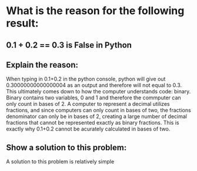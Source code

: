 # What is the reason for the following result:
 
## 0.1 + 0.2 == 0.3 is False in Python

## Explain the reason:

When typing in 0.1+0.2 in the python console, python will give out 0.30000000000000004 as an output and therefore will not equal to 0.3. This ultimately comes down to how the computer understands code: binary. Binary contains two variables, 0 and 1 and therefore the commputer can only count in bases of 2. A computer to represent a decimal utilizes fractions, and since computers can only count in bases of two, the fractions denominator can only be in bases of 2, creating a large number of decimal fractions that cannot be represented exactly as binary fractions. This is exactly why 0.1+0.2 cannot be acurately calculated in bases of two. 

## Show a solution to this problem:

A solution to this problem is relatively simple 
